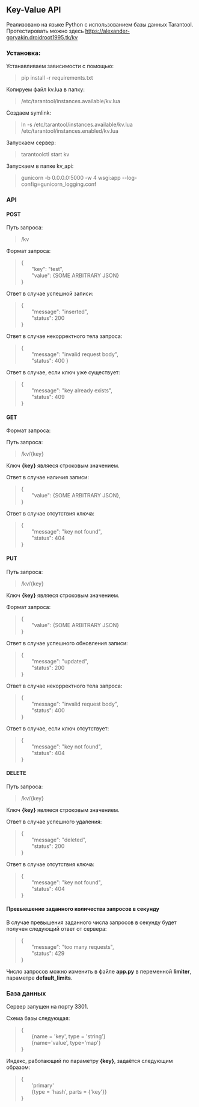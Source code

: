 ## Key-Value API

Реализовано на языке Python с использованием базы данных Tarantool. Протестировать можно здесь https://alexander-goryakin.droidroot1995.tk/kv

### Установка:

Устанавливаем зависимости с помощью:
> pip install -r requirements.txt

Копируем файл kv.lua в папку:
> /etc/tarantool/instances.available/kv.lua

Создаем symlink:
> ln -s /etc/tarantool/instances.available/kv.lua /etc/tarantool/instances.enabled/kv.lua

Запускаем сервер:
> tarantoolctl start kv

Запускаем в папке kv_api:
> gunicorn -b 0.0.0.0:5000 -w 4 wsgi:app --log-config=gunicorn_logging.conf

### API

#### POST

Путь запроса:

> /kv

Формат запроса:

>{  
> &nbsp; &nbsp; &nbsp; &nbsp;"key": "test",   
> &nbsp; &nbsp; &nbsp; &nbsp;"value": {SOME ARBITRARY JSON}  
>} 

Ответ в случае успешной записи:

>{  
> &nbsp; &nbsp; &nbsp; &nbsp;"message": "inserted",   
> &nbsp; &nbsp; &nbsp; &nbsp;"status": 200  
>} 

Ответ в случае некорректного тела запроса:

>{  
> &nbsp; &nbsp; &nbsp; &nbsp;"message": "invalid request body",   
> &nbsp; &nbsp; &nbsp; &nbsp;"status": 400 
>} 

Ответ в случае, если ключ уже существует:

>{  
> &nbsp; &nbsp; &nbsp; &nbsp;"message": "key already exists",   
> &nbsp; &nbsp; &nbsp; &nbsp;"status": 409  
>} 

#### GET

Формат запроса:

Путь запроса:

> /kv/{key}

Ключ **{key}** являеся строковым значением.

Ответ в случае наличия записи:

>{  
> &nbsp; &nbsp; &nbsp; &nbsp;"value": {SOME ARBITRARY JSON},  
>} 

Ответ в случае отсутствия ключа:

>{  
> &nbsp; &nbsp; &nbsp; &nbsp;"message": "key not found",   
> &nbsp; &nbsp; &nbsp; &nbsp;"status": 404  
>} 


#### PUT

Путь запроса:

> /kv/{key}

Ключ **{key}** являеся строковым значением.

Формат запроса:

>{   
> &nbsp; &nbsp; &nbsp; &nbsp;"value": {SOME ARBITRARY JSON}  
>} 

Ответ в случае успешного обновления записи:

>{  
> &nbsp; &nbsp; &nbsp; &nbsp;"message": "updated",   
> &nbsp; &nbsp; &nbsp; &nbsp;"status": 200  
>} 

Ответ в случае некорректного тела запроса:

>{  
> &nbsp; &nbsp; &nbsp; &nbsp;"message": "invalid request body",   
> &nbsp; &nbsp; &nbsp; &nbsp;"status": 400  
>} 

Ответ в случае, если ключ отсутствует:

>{  
> &nbsp; &nbsp; &nbsp; &nbsp;"message": "key not found",   
> &nbsp; &nbsp; &nbsp; &nbsp;"status": 404   
>} 

#### DELETE

Путь запроса:

> /kv/{key}

Ключ **{key}** являеся строковым значением.

Ответ в случае успешного удаления:

>{  
> &nbsp; &nbsp; &nbsp; &nbsp;"message": "deleted",   
> &nbsp; &nbsp; &nbsp; &nbsp;"status": 200  
>} 

Ответ в случае отсутствия ключа:

>{  
> &nbsp; &nbsp; &nbsp; &nbsp;"message": "key not found",   
> &nbsp; &nbsp; &nbsp; &nbsp;"status": 404   
>} 


#### Превыешение заданного количества запросов в секунду

В случае превышения заданного числа запросов в секунду будет получен следующий ответ от сервера:

>{  
> &nbsp; &nbsp; &nbsp; &nbsp;"message": "too many requests",   
> &nbsp; &nbsp; &nbsp; &nbsp;"status": 429   
>} 

Число запросов можно изменить в файле **app.py** в переменной **limiter**, параметре **default_limits**.

### База данных
Сервер запущен на порту 3301.

Схема базы следующая:

>{  
> &nbsp; &nbsp; &nbsp; &nbsp;{name = 'key', type = 'string'}  
> &nbsp; &nbsp; &nbsp; &nbsp;{name='value', type='map'}   
>} 


Индекс, работающий по параметру **{key}**, задаётся следующим образом:

>{  
> &nbsp; &nbsp; &nbsp; &nbsp;'primary'   
> &nbsp; &nbsp; &nbsp; &nbsp;{type = 'hash', parts = {'key'}}    
>} 
